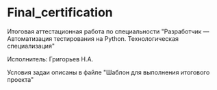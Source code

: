 # Final_certification

Итоговая аттестационная работа по специальности "Разработчик — Автоматизация тестирования на Python. Технологическая специализация"

Исполнитель: Григорьев Н.А.

Условия задаи описаны в файле "Шаблон для выполнения итогового проекта"
